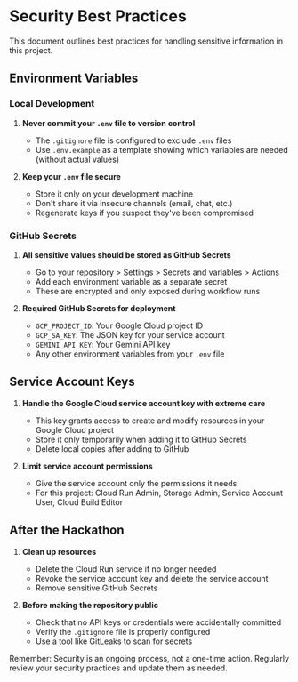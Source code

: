 # Security Best Practices

This document outlines best practices for handling sensitive information in this project.

## Environment Variables

### Local Development

1. **Never commit your `.env` file to version control**
   - The `.gitignore` file is configured to exclude `.env` files
   - Use `.env.example` as a template showing which variables are needed (without actual values)

2. **Keep your `.env` file secure**
   - Store it only on your development machine
   - Don't share it via insecure channels (email, chat, etc.)
   - Regenerate keys if you suspect they've been compromised

### GitHub Secrets

1. **All sensitive values should be stored as GitHub Secrets**
   - Go to your repository > Settings > Secrets and variables > Actions
   - Add each environment variable as a separate secret
   - These are encrypted and only exposed during workflow runs

2. **Required GitHub Secrets for deployment**
   - `GCP_PROJECT_ID`: Your Google Cloud project ID
   - `GCP_SA_KEY`: The JSON key for your service account
   - `GEMINI_API_KEY`: Your Gemini API key
   - Any other environment variables from your `.env` file

## Service Account Keys

1. **Handle the Google Cloud service account key with extreme care**
   - This key grants access to create and modify resources in your Google Cloud project
   - Store it only temporarily when adding it to GitHub Secrets
   - Delete local copies after adding to GitHub

2. **Limit service account permissions**
   - Give the service account only the permissions it needs
   - For this project: Cloud Run Admin, Storage Admin, Service Account User, Cloud Build Editor

## After the Hackathon

1. **Clean up resources**
   - Delete the Cloud Run service if no longer needed
   - Revoke the service account key and delete the service account
   - Remove sensitive GitHub Secrets

2. **Before making the repository public**
   - Check that no API keys or credentials were accidentally committed
   - Verify the `.gitignore` file is properly configured
   - Use a tool like GitLeaks to scan for secrets

Remember: Security is an ongoing process, not a one-time action. Regularly review your security practices and update them as needed.
